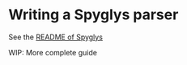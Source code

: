# Writing a Spyglys parser

See the [README of Spyglys](https://github.com/BrewingWeasel/spyglys)

WIP: More complete guide

